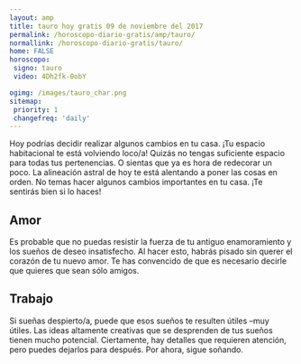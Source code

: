```yaml
---
layout: amp
title: tauro hoy gratis 09 de noviembre del 2017 
permalink: /horoscopo-diario-gratis/amp/tauro/
normallink: /horoscopo-diario-gratis/tauro/
home: FALSE
horoscopo:
 signo: tauro
 video: 4Dh2fk-0obY

ogimg: /images/tauro_char.png
sitemap:
 priority: 1
 changefreq: 'daily'
---
```



Hoy podrías decidir realizar algunos cambios en tu casa. ¡Tu espacio habitacional te está volviendo loco/a! Quizás no tengas suficiente espacio para todas tus pertenencias. O sientas que ya es hora de redecorar un poco. La alineación astral de hoy te está alentando a poner las cosas en orden. No temas hacer algunos cambios importantes en tu casa. ¡Te sentirás bien si lo haces!

## Amor

Es probable que no puedas resistir la fuerza de tu antiguo enamoramiento y los sueños de deseo insatisfecho. Al hacer esto, habrás pisado sin querer el corazón de tu nuevo amor. Te has convencido de que es necesario decirle que quieres que sean sólo amigos.

## Trabajo

Si sueñas despierto/a, puede que esos sueños te resulten útiles –muy útiles. Las ideas altamente creativas que se desprenden de tus sueños tienen mucho potencial. Ciertamente, hay detalles que requieren atención, pero puedes dejarlos para después. Por ahora, sigue soñando.
